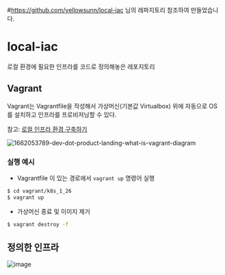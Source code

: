#https://github.com/yellowsunn/local-iac 님의 레파지토리 참조하여 만들었습니다. 

# local-iac
로컬 환경에 필요한 인프라를 코드로 정의해놓은 레포지토리

## Vagrant
Vagrant는 Vagrantfile을 작성해서 가상머신(기본값 Virtualbox) 위에 자동으로 OS를 설치하고 인프라를 프로비저닝할 수 있다.

참고: [로컬 인프라 환경 구축하기](https://velog.io/@yellowsunn/series/%EB%A1%9C%EC%BB%AC-%EC%9D%B8%ED%94%84%EB%9D%BC-%ED%99%98%EA%B2%BD-%EA%B5%AC%EC%B6%95%ED%95%98%EA%B8%B0)

![1662053789-dev-dot-product-landing-what-is-vagrant-diagram](https://user-images.githubusercontent.com/43487002/225525614-824269d7-189b-47df-a900-7d3b70e6c3bd.png)

### 실행 예시
* Vagrantfile 이 있는 경로에서 `vagrant up` 명령어 실행
```bash
$ cd vagrant/k8s_1_26
$ vagrant up
```

* 가상머신 종료 및 이미지 제거
```bash
$ vagrant destroy -f
```

## 정의한 인프라
![image](https://user-images.githubusercontent.com/43487002/225531403-03bc9a4c-5059-484a-835b-4eea68bc6690.png)
